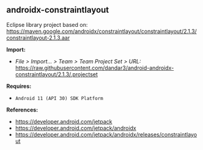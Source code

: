 ## androidx-constraintlayout

Eclipse library project based on:<br/>
https://maven.google.com/androidx/constraintlayout/constraintlayout/2.1.3/constraintlayout-2.1.3.aar

**Import:**
- _File > Import... > Team > Team Project Set > URL:_<br/>
  https://raw.githubusercontent.com/dandar3/android-androidx-constraintlayout/2.1.3/.projectset

**Requires:**
- `Android 11 (API 30) SDK Platform`

**References:**
- https://developer.android.com/jetpack
- https://developer.android.com/jetpack/androidx
- https://developer.android.com/jetpack/androidx/releases/constraintlayout